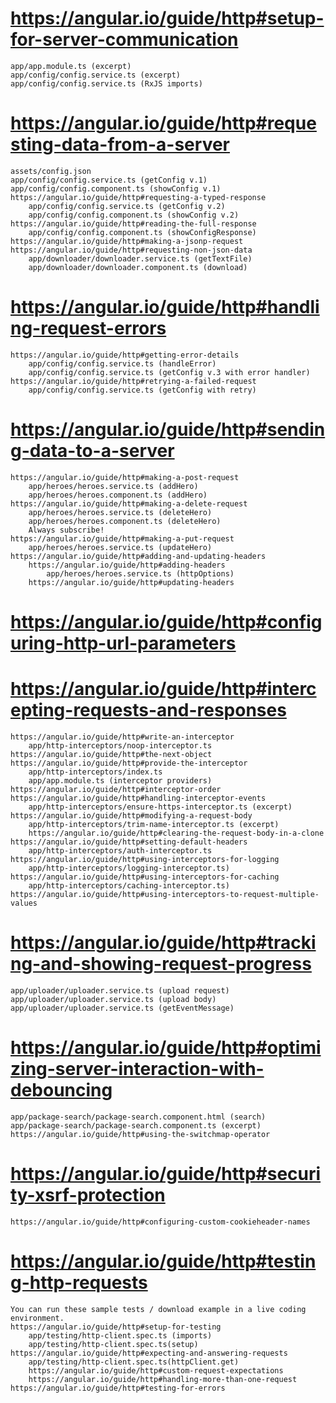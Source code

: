 

# https://angular.io/guide/http#setup-for-server-communication

    app/app.module.ts (excerpt)
    app/config/config.service.ts (excerpt)
    app/config/config.service.ts (RxJS imports)

# https://angular.io/guide/http#requesting-data-from-a-server

    assets/config.json
    app/config/config.service.ts (getConfig v.1)
    app/config/config.component.ts (showConfig v.1)
    https://angular.io/guide/http#requesting-a-typed-response
        app/config/config.service.ts (getConfig v.2)
        app/config/config.component.ts (showConfig v.2)
    https://angular.io/guide/http#reading-the-full-response
        app/config/config.component.ts (showConfigResponse)
    https://angular.io/guide/http#making-a-jsonp-request
    https://angular.io/guide/http#requesting-non-json-data
        app/downloader/downloader.service.ts (getTextFile)
        app/downloader/downloader.component.ts (download)

# https://angular.io/guide/http#handling-request-errors

    https://angular.io/guide/http#getting-error-details
        app/config/config.service.ts (handleError)
        app/config/config.service.ts (getConfig v.3 with error handler)
    https://angular.io/guide/http#retrying-a-failed-request
        app/config/config.service.ts (getConfig with retry)

# https://angular.io/guide/http#sending-data-to-a-server

    https://angular.io/guide/http#making-a-post-request
        app/heroes/heroes.service.ts (addHero)
        app/heroes/heroes.component.ts (addHero)
    https://angular.io/guide/http#making-a-delete-request
        app/heroes/heroes.service.ts (deleteHero)
        app/heroes/heroes.component.ts (deleteHero)
        Always subscribe!
    https://angular.io/guide/http#making-a-put-request
        app/heroes/heroes.service.ts (updateHero)
    https://angular.io/guide/http#adding-and-updating-headers
        https://angular.io/guide/http#adding-headers
            app/heroes/heroes.service.ts (httpOptions)
        https://angular.io/guide/http#updating-headers

# https://angular.io/guide/http#configuring-http-url-parameters

# https://angular.io/guide/http#intercepting-requests-and-responses

    https://angular.io/guide/http#write-an-interceptor
        app/http-interceptors/noop-interceptor.ts
    https://angular.io/guide/http#the-next-object
    https://angular.io/guide/http#provide-the-interceptor
        app/http-interceptors/index.ts
        app/app.module.ts (interceptor providers)
    https://angular.io/guide/http#interceptor-order
    https://angular.io/guide/http#handling-interceptor-events
        app/http-interceptors/ensure-https-interceptor.ts (excerpt)
    https://angular.io/guide/http#modifying-a-request-body
        app/http-interceptors/trim-name-interceptor.ts (excerpt)
        https://angular.io/guide/http#clearing-the-request-body-in-a-clone
    https://angular.io/guide/http#setting-default-headers
        app/http-interceptors/auth-interceptor.ts
    https://angular.io/guide/http#using-interceptors-for-logging
        app/http-interceptors/logging-interceptor.ts)
    https://angular.io/guide/http#using-interceptors-for-caching
        app/http-interceptors/caching-interceptor.ts)
    https://angular.io/guide/http#using-interceptors-to-request-multiple-values

# https://angular.io/guide/http#tracking-and-showing-request-progress

    app/uploader/uploader.service.ts (upload request)
    app/uploader/uploader.service.ts (upload body)
    app/uploader/uploader.service.ts (getEventMessage)

# https://angular.io/guide/http#optimizing-server-interaction-with-debouncing

    app/package-search/package-search.component.html (search)
    app/package-search/package-search.component.ts (excerpt)
    https://angular.io/guide/http#using-the-switchmap-operator

# https://angular.io/guide/http#security-xsrf-protection

    https://angular.io/guide/http#configuring-custom-cookieheader-names

# https://angular.io/guide/http#testing-http-requests

    You can run these sample tests / download example in a live coding environment.
    https://angular.io/guide/http#setup-for-testing
        app/testing/http-client.spec.ts (imports)
        app/testing/http-client.spec.ts(setup)
    https://angular.io/guide/http#expecting-and-answering-requests
        app/testing/http-client.spec.ts(httpClient.get)
        https://angular.io/guide/http#custom-request-expectations
        https://angular.io/guide/http#handling-more-than-one-request
    https://angular.io/guide/http#testing-for-errors
